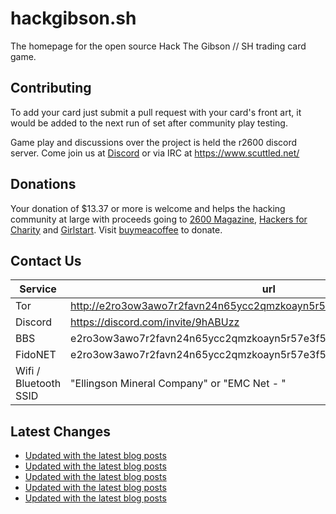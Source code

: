 # hackgibson.sh
The homepage for the open source Hack The Gibson // SH trading card game.


## Contributing

To add your card just submit a pull request with your card's front art, it would be added to the next run of set after community play testing.

Game play and discussions over the project is held the r2600 discord server. Come join us at [Discord](https://discord.com/invite/9hABUzz) or via IRC at https://www.scuttled.net/


## Donations

Your donation of $13.37 or more is welcome and helps the hacking community at large with proceeds going to [2600 Magazine](https://2600.com/), [Hackers for Charity](https://hackersforcharity.org) and [Girlstart](https://girlstart.org).  Visit [buymeacoffee](https://www.buymeacoffee.com/hackgibson.sh) to donate.


## Contact Us

Service | url
-|-
Tor | http://e2ro3ow3awo7r2favn24n65ycc2qmzkoayn5r57e3f56nvjwdcgg32ad.onion
Discord | https://discord.com/invite/9hABUzz
BBS | e2ro3ow3awo7r2favn24n65ycc2qmzkoayn5r57e3f56nvjwdcgg32ad.onion:23
FidoNET | e2ro3ow3awo7r2favn24n65ycc2qmzkoayn5r57e3f56nvjwdcgg32ad.onion:24554
Wifi / Bluetooth SSID | "Ellingson Mineral Company" or "EMC Net - <fidonet address>"

## Latest Changes
<!-- BLOG-POST-LIST:START -->
- [Updated with the latest blog posts](https://github.com/DFW2600/hackgibson.sh/commit/4ac34eeca2654168d14979ac86aae6d96eff53fa)
- [Updated with the latest blog posts](https://github.com/DFW2600/hackgibson.sh/commit/c06c27986e6b13e564401bc8823e99b40c8d9daa)
- [Updated with the latest blog posts](https://github.com/DFW2600/hackgibson.sh/commit/a598234d662a2bc80c2632e8fa3ae7f3c2474042)
- [Updated with the latest blog posts](https://github.com/DFW2600/hackgibson.sh/commit/6ee9fa712d01b1d7b6650c73d9f3479961bb198b)
- [Updated with the latest blog posts](https://github.com/DFW2600/hackgibson.sh/commit/849f9ffe9cb17aa314bca06737c50962b2c701e1)
<!-- BLOG-POST-LIST:END -->

